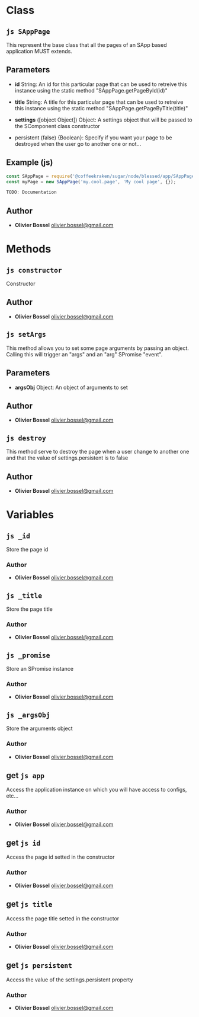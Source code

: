 
# Class


## ```js SAppPage ```


This represent the base class that all the pages of an SApp based application
MUST extends.

## Parameters

- **id**  String: An id for this particular page that can be used to retreive this instance using the static method "SAppPage.getPageById(id)"

- **title**  String: A title for this particular page that can be used to retreive this instance using the static method "SAppPage.getPageByTitle(title)"

- **settings** ([object Object]) Object: A settings object that will be passed to the SComponent class constructor
- persistent (false) {Boolean}: Specify if you want your page to be destroyed when the user go to another one or not...



## Example (js)

```js
const SAppPage = require('@coffeekraken/sugar/node/blessed/app/SAppPage');
const myPage = new SAppPage('my.cool.page', 'My cool page', {});

TODO: Documentation
```


## Author
- **Olivier Bossel** <a href="mailto:olivier.bossel@gmail.com">olivier.bossel@gmail.com</a> 


# Methods


## ```js constructor ```


Constructor




## Author
- **Olivier Bossel** <a href="mailto:olivier.bossel@gmail.com">olivier.bossel@gmail.com</a> 



## ```js setArgs ```


This method allows you to set some page arguments by passing an object.
Calling this will trigger an "args" and an "arg" SPromise "event".

## Parameters

- **argsObj**  Object: An object of arguments to set




## Author
- **Olivier Bossel** <a href="mailto:olivier.bossel@gmail.com">olivier.bossel@gmail.com</a> 



## ```js destroy ```


This method serve to destroy the page when a user change to another one and that the
value of settings.persistent is to false




## Author
- **Olivier Bossel** <a href="mailto:olivier.bossel@gmail.com">olivier.bossel@gmail.com</a> 


# Variables


## ```js _id ```


Store the page id



### Author
- **Olivier Bossel** <a href="mailto:olivier.bossel@gmail.com">olivier.bossel@gmail.com</a> 



## ```js _title ```


Store the page title



### Author
- **Olivier Bossel** <a href="mailto:olivier.bossel@gmail.com">olivier.bossel@gmail.com</a> 



## ```js _promise ```


Store an SPromise instance



### Author
- **Olivier Bossel** <a href="mailto:olivier.bossel@gmail.com">olivier.bossel@gmail.com</a> 



## ```js _argsObj ```


Store the arguments object



### Author
- **Olivier Bossel** <a href="mailto:olivier.bossel@gmail.com">olivier.bossel@gmail.com</a> 



## get ```js app ```


Access the application instance on which you will have access to configs, etc...



### Author
- **Olivier Bossel** <a href="mailto:olivier.bossel@gmail.com">olivier.bossel@gmail.com</a> 



## get ```js id ```


Access the page id setted in the constructor



### Author
- **Olivier Bossel** <a href="mailto:olivier.bossel@gmail.com">olivier.bossel@gmail.com</a> 



## get ```js title ```


Access the page title setted in the constructor



### Author
- **Olivier Bossel** <a href="mailto:olivier.bossel@gmail.com">olivier.bossel@gmail.com</a> 



## get ```js persistent ```


Access the value of the settings.persistent property



### Author
- **Olivier Bossel** <a href="mailto:olivier.bossel@gmail.com">olivier.bossel@gmail.com</a> 

